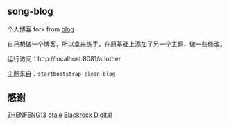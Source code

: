 ## song-blog
个人博客
fork from [blog](https://github.com/zhisheng17/blog)

自己想做一个博客，所以拿来练手，在原基础上添加了另一个主题，做一些修改。

运行访问：http://localhost:8081/another

主题来自：`startbootstrap-clean-blog`
## 感谢

[ZHENFENG13](https://github.com/ZHENFENG13)
[otale](https://github.com/otale)
[Blackrock Digital](https://github.com/BlackrockDigital)
